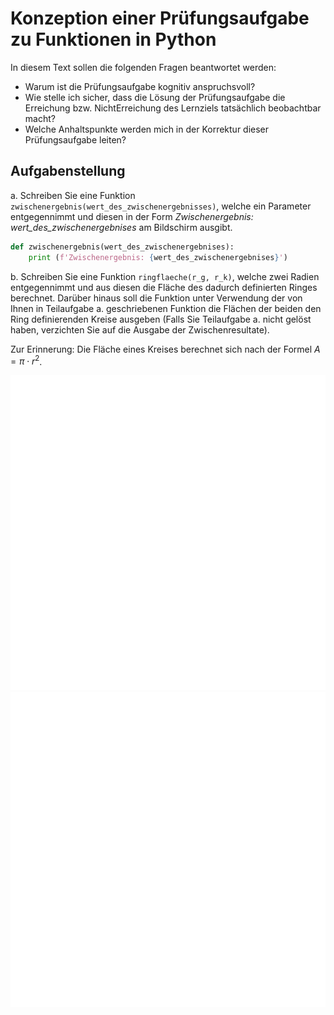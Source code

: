 # Konzeption einer Prüfungsaufgabe zu Funktionen in Python

In diesem Text sollen die folgenden Fragen beantwortet werden:

- Warum ist die Prüfungsaufgabe kognitiv anspruchsvoll?
- Wie stelle ich sicher, dass die Lösung der Prüfungsaufgabe die
  Erreichung bzw. NichtErreichung des Lernziels tatsächlich beobachtbar
  macht?
- Welche Anhaltspunkte werden mich in der Korrektur dieser
  Prüfungsaufgabe leiten?

## Aufgabenstellung

a. Schreiben Sie eine Funktion
   `zwischenergebnis(wert_des_zwischenergebnisses)`, welche ein Parameter
   entgegennimmt und diesen in der Form *Zwischenergebnis:
   wert_des_zwischenergebnises* am Bildschirm ausgibt.

   ```Python
   def zwischenergebnis(wert_des_zwischenergebnises):
       print (f'Zwischenergebnis: {wert_des_zwischenergebnises}')
   ```

b. Schreiben Sie eine Funktion `ringflaeche(r_g,
r_k)`, welche zwei Radien entgegennimmt und aus diesen die
Fläche des dadurch definierten Ringes berechnet. Darüber hinaus soll die
Funktion unter Verwendung der von Ihnen in Teilaufgabe a. geschriebenen
Funktion die Flächen der beiden den Ring definierenden Kreise ausgeben
(Falls Sie Teilaufgabe a. nicht gelöst haben, verzichten Sie auf die
Ausgabe der Zwischenresultate).

Zur Erinnerung: Die Fläche eines Kreises berechnet sich nach der Formel
$A = \pi \cdot r^2$.

![Illustration Ring](illustration_aufgabe.svg)
<img src="illustration_aufgabe.svg"></img>

